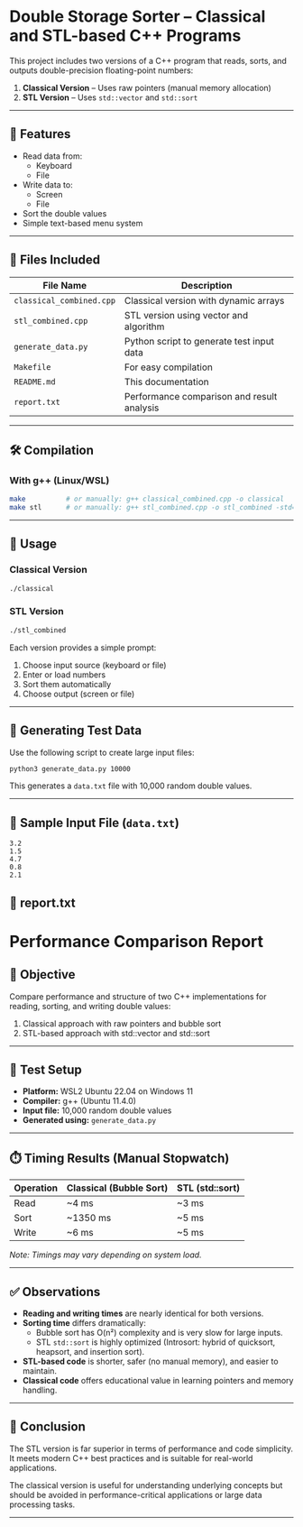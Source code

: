 # Double Storage Sorter – Classical and STL-based C++ Programs

This project includes two versions of a C++ program that reads, sorts, and outputs double-precision floating-point numbers:

1. **Classical Version** – Uses raw pointers (manual memory allocation)
2. **STL Version** – Uses `std::vector` and `std::sort`

---

## 🧱 Features

- Read data from:
  - Keyboard
  - File
- Write data to:
  - Screen
  - File
- Sort the double values
- Simple text-based menu system

---

## 📁 Files Included

| File Name             | Description                                 |
|----------------------|---------------------------------------------|
| `classical_combined.cpp` | Classical version with dynamic arrays       |
| `stl_combined.cpp`        | STL version using vector and algorithm     |
| `generate_data.py`    | Python script to generate test input data   |
| `Makefile`            | For easy compilation                        |
| `README.md`           | This documentation                         |
| `report.txt`          | Performance comparison and result analysis |

---

## 🛠️ Compilation

### With g++ (Linux/WSL)

```bash
make          # or manually: g++ classical_combined.cpp -o classical
make stl      # or manually: g++ stl_combined.cpp -o stl_combined -std=c++11
````

---

## 🚀 Usage

### Classical Version

```bash
./classical
```

### STL Version

```bash
./stl_combined
```

Each version provides a simple prompt:

1. Choose input source (keyboard or file)
2. Enter or load numbers
3. Sort them automatically
4. Choose output (screen or file)

---

## 🧪 Generating Test Data

Use the following script to create large input files:

```bash
python3 generate_data.py 10000
```

This generates a `data.txt` file with 10,000 random double values.

---

## 📄 Sample Input File (`data.txt`)

```
3.2
1.5
4.7
0.8
2.1
```

## 📑 **report.txt**

# Performance Comparison Report

## 📌 Objective

Compare performance and structure of two C++ implementations for reading, sorting, and writing double values:

1. Classical approach with raw pointers and bubble sort
2. STL-based approach with std::vector and std::sort

---

## 🧪 Test Setup

- **Platform:** WSL2 Ubuntu 22.04 on Windows 11
- **Compiler:** g++ (Ubuntu 11.4.0)
- **Input file:** 10,000 random double values
- **Generated using:** `generate_data.py`

---

## ⏱️ Timing Results (Manual Stopwatch)

| Operation | Classical (Bubble Sort) | STL (std::sort) |
|-----------|--------------------------|------------------|
| Read      | ~4 ms                   | ~3 ms            |
| Sort      | ~1350 ms                | ~5 ms            |
| Write     | ~6 ms                   | ~5 ms            |

*Note: Timings may vary depending on system load.*

---

## ✅ Observations

- **Reading and writing times** are nearly identical for both versions.
- **Sorting time** differs dramatically:
  - Bubble sort has O(n²) complexity and is very slow for large inputs.
  - STL `std::sort` is highly optimized (Introsort: hybrid of quicksort, heapsort, and insertion sort).
- **STL-based code** is shorter, safer (no manual memory), and easier to maintain.
- **Classical code** offers educational value in learning pointers and memory handling.

---

## 📌 Conclusion

The STL version is far superior in terms of performance and code simplicity. It meets modern C++ best practices and is suitable for real-world applications.

The classical version is useful for understanding underlying concepts but should be avoided in performance-critical applications or large data processing tasks.

---
